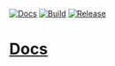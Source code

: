[![Docs](https://github.com/alanscodelog/TOREPONAME/workflows/Docs/badge.svg)](https://github.com/alanscodelog/TOREPONAME/actions/workflows/docs.yml)
[![Build](https://github.com/alanscodelog/TOREPONAME/actions/workflows/build.yml/badge.svg)](https://github.com/alanscodelog/TOREPONAME/actions/workflows/build.yml)
[![Release](https://github.com/alanscodelog/TOREPONAME/actions/workflows/release.yml/badge.svg)](https://www.npmjs.com/package/TONAME)

# [Docs](https://alanscodelog.github.io/TOREPONAME)

